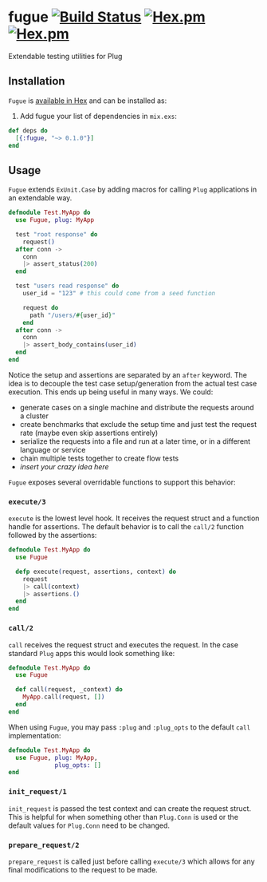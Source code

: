# fugue  [![Build Status](https://travis-ci.org/exstruct/fugue.svg?branch=master)](https://travis-ci.org/exstruct/fugue) [![Hex.pm](https://img.shields.io/hexpm/v/fugue.svg?style=flat-square)](https://hex.pm/packages/fugue) [![Hex.pm](https://img.shields.io/hexpm/dt/fugue.svg?style=flat-square)](https://hex.pm/packages/fugue)

Extendable testing utilities for Plug

## Installation

`Fugue` is [available in Hex](https://hex.pm/docs/publish) and can be installed as:

  1. Add fugue your list of dependencies in `mix.exs`:

  ```elixir
  def deps do
    [{:fugue, "~> 0.1.0"}]
  end
  ```

## Usage

`Fugue` extends `ExUnit.Case` by adding macros for calling `Plug` applications in an extendable way.

```elixir
defmodule Test.MyApp do
  use Fugue, plug: MyApp

  test "root response" do
    request()
  after conn ->
    conn
    |> assert_status(200)
  end

  test "users read response" do
    user_id = "123" # this could come from a seed function

    request do
      path "/users/#{user_id}"
    end
  after conn ->
    conn
    |> assert_body_contains(user_id)
  end
end
```

Notice the setup and assertions are separated by an `after` keyword. The idea is to decouple the test case setup/generation from the actual test case execution. This ends up being useful in many ways. We could:

* generate cases on a single machine and distribute the requests around a cluster
* create benchmarks that exclude the setup time and just test the request rate (maybe even skip assertions entirely)
* serialize the requests into a file and run at a later time, or in a different language or service
* chain multiple tests together to create flow tests
* _insert your crazy idea here_

`Fugue` exposes several overridable functions to support this behavior:

### `execute/3`

`execute` is the lowest level hook. It receives the request struct and a function handle for assertions. The default behavior is to call the `call/2` function followed by the assertions:

```elixir
defmodule Test.MyApp do
  use Fugue

  defp execute(request, assertions, context) do
    request
    |> call(context)
    |> assertions.()
  end
end
```

### `call/2`

`call` receives the request struct and executes the request. In the case standard `Plug` apps this would look something like:

```elixir
defmodule Test.MyApp do
  use Fugue

  def call(request, _context) do
    MyApp.call(request, [])
  end
end
```

When using `Fugue`, you may pass `:plug` and `:plug_opts` to the default `call` implementation:

```elixir
defmodule Test.MyApp do
  use Fugue, plug: MyApp,
             plug_opts: []
end
```

### `init_request/1`

`init_request` is passed the test context and can create the request struct. This is helpful for when something other than `Plug.Conn` is used or the default values for `Plug.Conn` need to be changed.

### `prepare_request/2`

`prepare_request` is called just before calling `execute/3` which allows for any final modifications to the request to be made.
